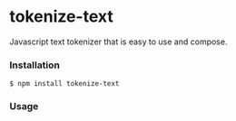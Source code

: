 # tokenize-text

Javascript text tokenizer that is easy to use and compose.

### Installation

```
$ npm install tokenize-text
```

### Usage




